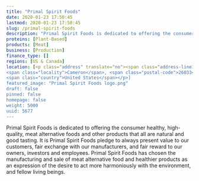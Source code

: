 ```yaml
---
title: "Primal Spirit Foods"
date: 2020-01-23 17:50:45
lastmod: 2020-01-23 17:50:45
slug: /primal-spirit-foods
description: "Primal Spirit Foods is dedicated to offering the consumer healthy, high-quality, meat alternative foods and other products that all are natural and good tasting.It is Primal Spirit Foods pledge to always present value to our customers, fair exchange with our manufacturers, and fair reward to our owners, investors and employees.Primal Spirit Foods has chosen the manufacturing and sale of meat alternative food and healthier products as an expression of the desire to act more harmoniously with the environment, and fellow living beings."
proteins: [Plant-Based]
products: [Meat]
business: [Production]
finance_type: []
regions: [US & Canada]
location: [<p class="address" translate="no"><span class="address-line1">McCreary's Ridge Road</span><br>
<span class="locality">Cameron</span>, <span class="postal-code">26033</span><br>
<span class="country">United States</span></p>]
featured_image: "Primal Spirit Foods logo.png"
draft: false
pinned: false
homepage: false
weight: 5000
uuid: 5677
---
```

Primal Spirit Foods is dedicated to offering the consumer healthy, high-quality, meat alternative foods and other products that all are natural and good tasting.
It is Primal Spirit Foods pledge to always present value to our customers, fair exchange with our manufacturers, and fair reward to our owners, investors and employees.
Primal Spirit Foods has chosen the manufacturing and sale of meat alternative food and healthier products as an expression of the desire to act more harmoniously with the environment, and fellow living beings.
